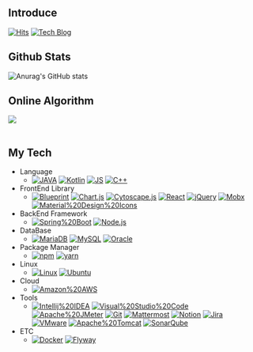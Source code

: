 ## Introduce

[![Hits](https://hits.seeyoufarm.com/api/count/incr/badge.svg?url=https%3A%2F%2Fgithub.com%2Fgoodgood619&count_bg=%2379C83D&title_bg=%23555555&icon=&icon_color=%23E7E7E7&title=hits&edge_flat=false)](https://hits.seeyoufarm.com) [![Tech Blog](https://img.shields.io/badge/Tech%20Blog-61DAFB?style=flat-square&logo=Tech%20Blog&logoColor=black)](https://github.com/goodgood619/goodgood619.github.io.git)

## Github Stats

![Anurag's GitHub stats](https://github-readme-stats.vercel.app/api?username=goodgood619&show_icons=true&theme=radical)

## Online Algorithm 

<h3 style="display:inline;">
  <img align='center' src="http://mazassumnida.wtf/api/v2/generate_badge?boj=gktgnjftm">
</h3>
<br/><br/>


## My Tech

* Language
  - [![JAVA](https://img.shields.io/badge/Java-007396?style=flat-square&logo=Java&logoColor=black)](github.com/goodgood619) [![Kotlin](https://img.shields.io/badge/Kotlin-7F52FF?style=flat-square&logoColor=#7F52FF)](github.com/goodgood619) [![JS](https://img.shields.io/badge/JavaScript-F7DF1E?style=flat-square&logo=JavaScript&logoColor=black)](github.com/goodgood619) [![C++](https://img.shields.io/badge/C++-00599C?style=flat-square&logo=C++&logoColor=black)](github.com/goodgood619)
* FrontEnd Library
  - [![Blueprint](https://img.shields.io/badge/Blueprint-137CBD?style=flat-square&logo=Blueprint&logoColor=black)](github.com/goodgood619) [![Chart.js](https://img.shields.io/badge/Chart.js-FF6384?style=flat-square&logo=Chart.js&logoColor=black)](github.com/goodgood619) [![Cytoscape.js](https://img.shields.io/badge/Cytoscape.js-F7DF1E?style=flat-square&logo=Cytoscape.js&logoColor=black)](github.com/goodgood619) [![React](https://img.shields.io/badge/React-61DAFB?style=flat-square&logo=React&logoColor=black)](github.com/goodgood619) [![jQuery](https://img.shields.io/badge/jQuery-0769AD?style=flat-square&logo=jQuery&logoColor=black)](github.com/goodgood619) [![Mobx](https://img.shields.io/badge/Mobx-FF9955?style=flat-square&logo=Mobx&logoColor=black)](github.com/goodgood619) [![Material%20Design%20Icons](https://img.shields.io/badge/Material%20Design%20Icons-2196F3?style=flat-square&logo=Material%20Design%20Icons&logoColor=black)](github.com/goodgood619)
* BackEnd Framework
  - [![Spring%20Boot](https://img.shields.io/badge/Spring%20Boot-6DB33F?style=flat-square&logo=Spring%20Boot&logoColor=black)](github.com/goodgood619) [![Node.js](https://img.shields.io/badge/Node.js-339933?style=flat-square&logo=Node.js&logoColor=black)](github.com/goodgood619)
* DataBase
  - [![MariaDB](https://img.shields.io/badge/MariaDB-003545?style=flat-square&logo=MariaDB&logoColor=black)](github.com/goodgood619) [![MySQL](https://img.shields.io/badge/MySQL-4479A1?style=flat-square&logo=MySQL&logoColor=black)](github.com/goodgood619) [![Oracle](https://img.shields.io/badge/Oracle-F80000?style=flat-square&logo=Oracle&logoColor=black)](github.com/goodgood619)
* Package Manager
  - [![npm](https://img.shields.io/badge/npm-CB3837?style=flat-square&logo=npm&logoColor=black)](github.com/goodgood619) [![yarn](https://img.shields.io/badge/yarn-CB3837?style=flat-square&logo=yarn&logoColor=black)](github.com/goodgood619)
* Linux 
  - [![Linux](https://img.shields.io/badge/Linux-FCC624?style=flat-square&logo=Linux&logoColor=black)](github.com/goodgood619) [![Ubuntu](https://img.shields.io/badge/Ubuntu-E95420?style=flat-square&logo=Ubuntu&logoColor=black)](github.com/goodgood619)
* Cloud
  - [![Amazon%20AWS](https://img.shields.io/badge/Amazon%20AWS-232F3E?style=flat-square&logo=Amazon%20AWS&logoColor=black)](github.com/goodgood619)
* Tools
  - [![Intellij%20IDEA](https://img.shields.io/badge/Intellij%20IDEA-000000?style=flat-square&logo=Intellij%20IDEA&logoColor=black)](github.com/goodgood619) [![Visual%20Studio%20Code](https://img.shields.io/badge/Visual%20Studio%20Code-007ACC?style=flat-square&logo=Visual%20Studio%20Code&logoColor=black)](github.com/goodgood619) [![Apache%20JMeter](https://img.shields.io/badge/Apache%20JMeter-D22128?style=flat-square&logo=Apache%20JMeter&logoColor=black)](github.com/goodgood619) [![Git](https://img.shields.io/badge/Git-F05032?style=flat-square&logo=Git&logoColor=black)](github.com/goodgood619) [![Mattermost](https://img.shields.io/badge/Mattermost-0058CC?style=flat-square&logo=Mattermost&logoColor=black)](github.com/goodgood619) [![Notion](https://img.shields.io/badge/Notion-000000?style=flat-square&logo=Notion&logoColor=black)](github.com/goodgood619) [![Jira](https://img.shields.io/badge/Jira-0052CC?style=flat-square&logo=Jira&logoColor=black)](github.com/goodgood619) [![VMware](https://img.shields.io/badge/Ubuntu-607078?style=flat-square&logo=VMware&logoColor=black)](github.com/goodgood619) [![Apache%20Tomcat](https://img.shields.io/badge/Apache%20Tomcat-F8DC75?style=flat-square&logo=Apache%20Tomcat&logoColor=black)](github.com/goodgood619) [![SonarQube](https://img.shields.io/badge/SonarQube-4E9BCD?style=flat-square&logo=SonarQube&logoColor=black)](github.com/goodgood619)
* ETC
  - [![Docker](https://img.shields.io/badge/Docker-2496ED?style=flat-square&logo=Docker&logoColor=black)](github.com/goodgood619) [![Flyway](https://img.shields.io/badge/Flyway-CC0200?style=flat-square&logo=Flyway&logoColor=black)](github.com/goodgood619)

<br/><br/>
